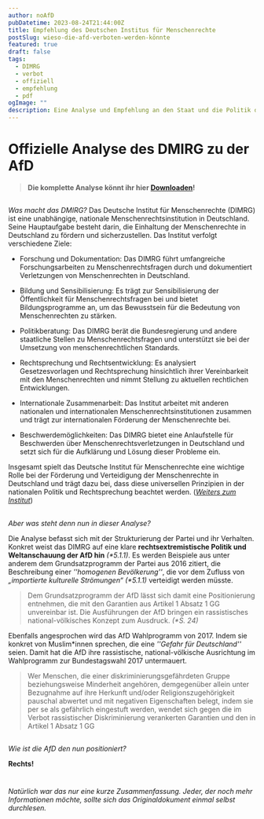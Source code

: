 ```yaml
---
author: noAfD
pubDatetime: 2023-08-24T21:44:00Z
title: Empfehlung des Deutschen Institus für Menschenrechte
postSlug: wieso-die-afd-verboten-werden-könnte
featured: true
draft: false
tags:
  - DIMRG
  - verbot
  - offiziell
  - empfehlung
  - pdf
ogImage: ""
description: Eine Analyse und Empfehlung an den Staat und die Politik des DIMRG (Deutsches Institut für Menschenrechte)
---
```


# Offizielle Analyse des DMIRG zu der AfD

> **Die komplette Analyse könnt ihr hier [Downloaden](https://www.institut-fuer-menschenrechte.de/publikationen/detail/warum-die-afd-verboten-werden-koennte)!**

##

_Was macht das DMIRG?_
Das Deutsche Institut für Menschenrechte (DIMRG) ist eine unabhängige, nationale Menschenrechtsinstitution in Deutschland. Seine Hauptaufgabe besteht darin, die Einhaltung der Menschenrechte in Deutschland zu fördern und sicherzustellen. Das Institut verfolgt verschiedene Ziele:

- Forschung und Dokumentation: Das DIMRG führt umfangreiche Forschungsarbeiten zu Menschenrechtsfragen durch und dokumentiert Verletzungen von Menschenrechten in Deutschland.

- Bildung und Sensibilisierung: Es trägt zur Sensibilisierung der Öffentlichkeit für Menschenrechtsfragen bei und bietet Bildungsprogramme an, um das Bewusstsein für die Bedeutung von Menschenrechten zu stärken.

- Politikberatung: Das DIMRG berät die Bundesregierung und andere staatliche Stellen zu Menschenrechtsfragen und unterstützt sie bei der Umsetzung von menschenrechtlichen Standards.

- Rechtsprechung und Rechtsentwicklung: Es analysiert Gesetzesvorlagen und Rechtsprechung hinsichtlich ihrer Vereinbarkeit mit den Menschenrechten und nimmt Stellung zu aktuellen rechtlichen Entwicklungen.

- Internationale Zusammenarbeit: Das Institut arbeitet mit anderen nationalen und internationalen Menschenrechtsinstitutionen zusammen und trägt zur internationalen Förderung der Menschenrechte bei.

- Beschwerdemöglichkeiten: Das DIMRG bietet eine Anlaufstelle für Beschwerden über Menschenrechtsverletzungen in Deutschland und setzt sich für die Aufklärung und Lösung dieser Probleme ein.

Insgesamt spielt das Deutsche Institut für Menschenrechte eine wichtige Rolle bei der Förderung und Verteidigung der Menschenrechte in Deutschland und trägt dazu bei, dass diese universellen Prinzipien in der nationalen Politik und Rechtsprechung beachtet werden. (_[Weiters zum Institut](https://www.institut-fuer-menschenrechte.de/das-institut)_)

##

_Aber was steht denn nun in dieser Analyse?_

Die Analyse befasst sich mit der Strukturierung der Partei und ihr Verhalten. Konkret weist das DIMRG auf eine klare **rechtsextremistische Politik und Weltanschauung der AfD hin** _(\*5.1.1)_. Es werden Beispiele aus unter anderem dem Grundsatzprogramm der Partei aus 2016 zitiert, die Beschreibung einer _''homogenen Bevölkerung''_, die vor dem Zufluss von _„importierte kulturelle
Strömungen“_ _(\*5.1.1)_ verteidigt werden müsste.

> Dem Grundsatzprogramm der AfD lässt sich damit
> eine Positionierung entnehmen, die mit den Garantien
> aus Artikel 1 Absatz 1 GG unvereinbar ist.
> Die Ausführungen der AfD bringen ein rassistisches
> national-völkisches Konzept zum Ausdruck. _(\*S. 24)_

Ebenfalls angesprochen wird das AfD Wahlprogramm von 2017. Indem sie konkret von Muslim\*innen sprechen, die eine _''Gefahr für Deutschland''_ seien. Damit hat die AfD ihre rassistische, national-völkische
Ausrichtung im Wahlprogramm zur Bundestagswahl 2017 untermauert.

> Wer Menschen, die einer diskriminierungsgefährdeten
> Gruppe beziehungsweise Minderheit
> angehören, demgegenüber allein unter
> Bezugnahme auf ihre Herkunft und/oder Religionszugehörigkeit
> pauschal abwertet und mit negativen
> Eigenschaften belegt, indem sie per se als gefährlich
> eingestuft werden, wendet sich gegen die im
> Verbot rassistischer Diskriminierung verankerten
> Garantien und den in Artikel 1 Absatz 1 GG

##

_Wie ist die AfD den nun positioniert?_

**Rechts!**

#

_Natürlich war das nur eine kurze Zusammenfassung. Jeder, der noch mehr Informationen möchte, sollte sich das Originaldokument einmal selbst durchlesen._
